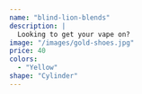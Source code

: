 ```yaml
---
name: "blind-lion-blends"
description: |
  Looking to get your vape on?
image: "/images/gold-shoes.jpg"
price: 40
colors:
  - "Yellow"
shape: "Cylinder"
---
```

